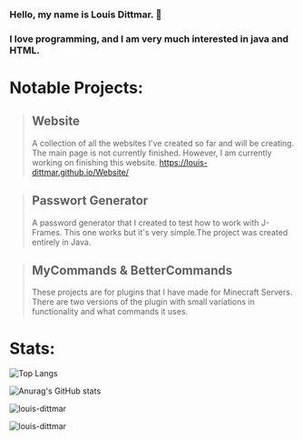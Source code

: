 ### Hello, my name is Louis Dittmar. 👋 </h1>
### I love programming, and I am very much interested in java and HTML.

# Notable Projects:

> ## Website
> A collection of all the websites I've created so far and will be creating. The main page is not currently finished.
> However, I am currently working on finishing this website.
> https://louis-dittmar.github.io/Website/

> ## Passwort Generator
> A password generator that I created to test how to work with J-Frames. This one works but it's very simple.The project was created entirely in Java.

> ## MyCommands & BetterCommands
>These projects are for plugins that I have made for Minecraft Servers. There are two versions of the plugin with small variations in functionality and what commands it uses.

# Stats:

![Top Langs](https://github-readme-stats.vercel.app/api/top-langs/?username=Louis-Dittmar&langs_count=12&theme=dark&show_icons=true)

![Anurag's GitHub stats](https://github-readme-stats.vercel.app/api?username=Louis-Dittmar&theme=dark&show_icons=true)
<p><img align="center" src="https://github-readme-streak-stats.herokuapp.com/?user=louis-dittmar&&theme=dark" alt="louis-dittmar" /></p>
<p align="left"> <img src="https://komarev.com/ghpvc/?username=louis-dittmar&label=Profile%20views&color=0e75b6&style=flat" alt="louis-dittmar" /> </p>
